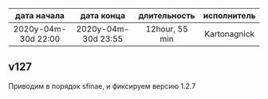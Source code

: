 
| дата начала         |   дата конца        |  длительность  | исполнитель  |
|:-------------------:|:-------------------:|:--------------:|:------------:|
| 2020y-04m-30d 22:00 | 2020y-04m-30d 23:55 | 12hour, 55 min | Kartonagnick |

v127
---
Приводим в порядок sfinae, и фиксируем версию 1.2.7
